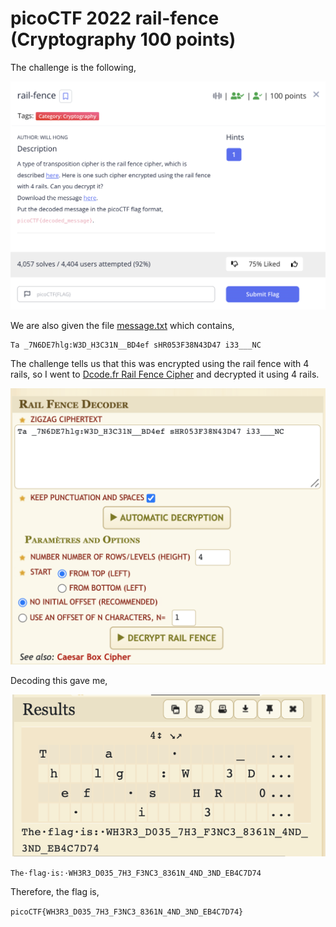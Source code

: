 # picoCTF 2022 rail-fence (Cryptography 100 points)
The challenge is the following,

![Figure 1](img/challenge.png) 

We are also given the file [message.txt](./files/message.txt) which contains,

```
Ta _7N6DE7hlg:W3D_H3C31N__BD4ef sHR053F38N43D47 i33___NC
```

The challenge tells us that this was encrypted using the rail fence with 4 rails, so I went to [Dcode.fr Rail Fence Cipher](https://www.dcode.fr/rail-fence-cipher) and decrypted it using 4 rails.


![Figure 1](img/decode.png) 

Decoding this gave me,

![Figure 1](img/flag.png) 

`The·flag·is:·WH3R3_D035_7H3_F3NC3_8361N_4ND_3ND_EB4C7D74`

Therefore, the flag is,
 
 `picoCTF{WH3R3_D035_7H3_F3NC3_8361N_4ND_3ND_EB4C7D74}`
